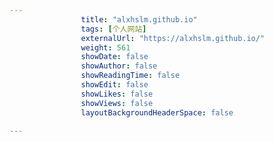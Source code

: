 ---
                title: "alxhslm.github.io"
                tags: [个人网站]
                externalUrl: "https://alxhslm.github.io/"
                weight: 561
                showDate: false
                showAuthor: false
                showReadingTime: false
                showEdit: false
                showLikes: false
                showViews: false
                layoutBackgroundHeaderSpace: false
                ---

